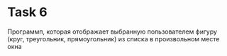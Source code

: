 # Task 6 
Программп, которая  отображает  выбранную пользователем фигуру (круг, треугольник, прямоугольник) из списка в произвольном месте окна

